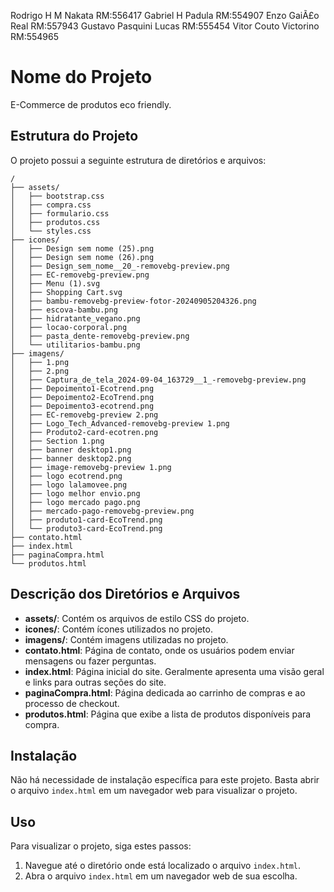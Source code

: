 Rodrigo H M Nakata RM:556417
Gabriel H Padula RM:554907
 Enzo GaiÃ£o Real RM:557943 
 Gustavo Pasquini Lucas RM:555454
 Vitor Couto Victorino RM:554965
# Nome do Projeto

E-Commerce de produtos eco friendly.

## Estrutura do Projeto

O projeto possui a seguinte estrutura de diretórios e arquivos:
```│
/
├── assets/
│   ├── bootstrap.css
│   ├── compra.css
│   ├── formulario.css
│   ├── produtos.css
│   └── styles.css
├── icones/
│   ├── Design sem nome (25).png
│   ├── Design sem nome (26).png
│   ├── Design_sem_nome__20_-removebg-preview.png
│   ├── EC-removebg-preview.png
│   ├── Menu (1).svg
│   ├── Shopping Cart.svg
│   ├── bambu-removebg-preview-fotor-20240905204326.png
│   ├── escova-bambu.png
│   ├── hidratante_vegano.png
│   ├── locao-corporal.png
│   ├── pasta_dente-removebg-preview.png
│   └── utilitarios-bambu.png
├── imagens/
│   ├── 1.png
│   ├── 2.png
│   ├── Captura_de_tela_2024-09-04_163729__1_-removebg-preview.png
│   ├── Depoimento1-Ecotrend.png
│   ├── Depoimento2-EcoTrend.png
│   ├── Depoimento3-ecotrend.png
│   ├── EC-removebg-preview 2.png
│   ├── Logo_Tech_Advanced-removebg-preview 1.png
│   ├── Produto2-card-ecotren.png
│   ├── Section 1.png
│   ├── banner desktop1.png
│   ├── banner desktop2.png
│   ├── image-removebg-preview 1.png
│   ├── logo ecotrend.png
│   ├── logo lalamovee.png
│   ├── logo melhor envio.png
│   ├── logo mercado pago.png
│   ├── mercado-pago-removebg-preview.png
│   ├── produto1-card-EcoTrend.png
│   └── produto3-card-EcoTrend.png
├── contato.html
├── index.html
├── paginaCompra.html
└── produtos.html
```


## Descrição dos Diretórios e Arquivos

- **assets/**: Contém os arquivos de estilo CSS do projeto.
- **icones/**: Contém ícones utilizados no projeto.
- **imagens/**: Contém imagens utilizadas no projeto.
- **contato.html**: Página de contato, onde os usuários podem enviar mensagens ou fazer perguntas.
- **index.html**: Página inicial do site. Geralmente apresenta uma visão geral e links para outras seções do site.
- **paginaCompra.html**: Página dedicada ao carrinho de compras e ao processo de checkout.
- **produtos.html**: Página que exibe a lista de produtos disponíveis para compra.



## Instalação

Não há necessidade de instalação específica para este projeto. Basta abrir o arquivo `index.html` em um navegador web para visualizar o projeto.

## Uso

Para visualizar o projeto, siga estes passos:

1. Navegue até o diretório onde está localizado o arquivo `index.html`.
2. Abra o arquivo `index.html` em um navegador web de sua escolha.
